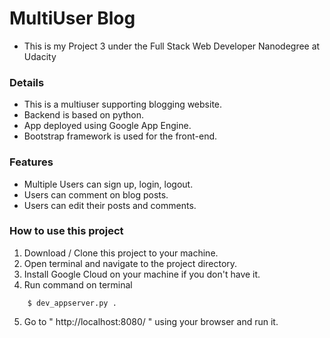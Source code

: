 # MultiUser Blog
- This is my Project 3 under the Full Stack Web Developer Nanodegree at Udacity

### Details
- This is a multiuser supporting blogging website.
- Backend is based on python.
- App deployed using Google App Engine.
- Bootstrap framework is used for the front-end.

### Features
- Multiple Users can sign up, login, logout.
- Users can comment on blog posts.
- Users can edit their posts and comments.

### How to use this project
1. Download / Clone this project to your machine.
2. Open terminal and navigate to the project directory. 
3. Install Google Cloud on your machine if you don't have it.
4. Run command on terminal 
```shell
    $ dev_appserver.py . 
```
5. Go to " http://localhost:8080/ " using your browser and run it.


